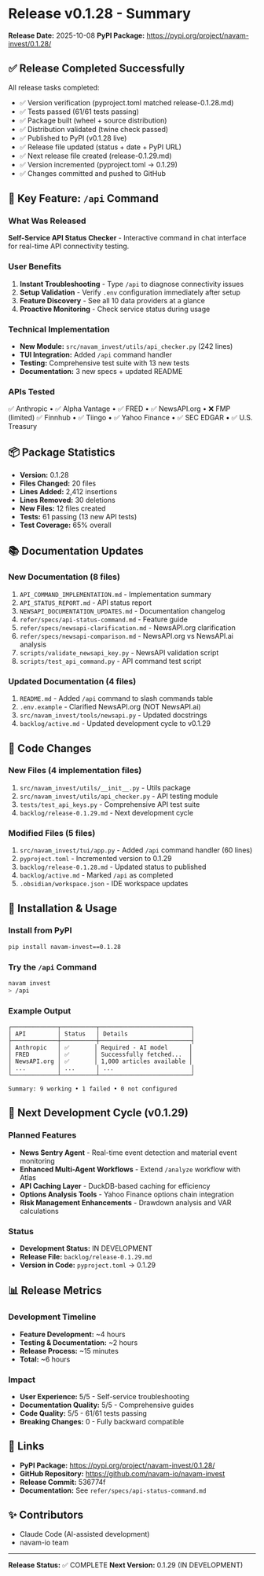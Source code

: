 # Release v0.1.28 - Summary

**Release Date:** 2025-10-08
**PyPI Package:** https://pypi.org/project/navam-invest/0.1.28/

## ✅ Release Completed Successfully

All release tasks completed:
- ✅ Version verification (pyproject.toml matched release-0.1.28.md)
- ✅ Tests passed (61/61 tests passing)
- ✅ Package built (wheel + source distribution)
- ✅ Distribution validated (twine check passed)
- ✅ Published to PyPI (v0.1.28 live)
- ✅ Release file updated (status + date + PyPI URL)
- ✅ Next release file created (release-0.1.29.md)
- ✅ Version incremented (pyproject.toml → 0.1.29)
- ✅ Changes committed and pushed to GitHub

## 🎯 Key Feature: `/api` Command

### What Was Released

**Self-Service API Status Checker** - Interactive command in chat interface for real-time API connectivity testing.

### User Benefits

1. **Instant Troubleshooting** - Type `/api` to diagnose connectivity issues
2. **Setup Validation** - Verify `.env` configuration immediately after setup
3. **Feature Discovery** - See all 10 data providers at a glance
4. **Proactive Monitoring** - Check service status during usage

### Technical Implementation

- **New Module:** `src/navam_invest/utils/api_checker.py` (242 lines)
- **TUI Integration:** Added `/api` command handler
- **Testing:** Comprehensive test suite with 13 new tests
- **Documentation:** 3 new specs + updated README

### APIs Tested

✅ Anthropic • ✅ Alpha Vantage • ✅ FRED • ✅ NewsAPI.org • ❌ FMP (limited)
✅ Finnhub • ✅ Tiingo • ✅ Yahoo Finance • ✅ SEC EDGAR • ✅ U.S. Treasury

## 📦 Package Statistics

- **Version:** 0.1.28
- **Files Changed:** 20 files
- **Lines Added:** 2,412 insertions
- **Lines Removed:** 30 deletions
- **New Files:** 12 files created
- **Tests:** 61 passing (13 new API tests)
- **Test Coverage:** 65% overall

## 📚 Documentation Updates

### New Documentation (8 files)

1. `API_COMMAND_IMPLEMENTATION.md` - Implementation summary
2. `API_STATUS_REPORT.md` - API status report
3. `NEWSAPI_DOCUMENTATION_UPDATES.md` - Documentation changelog
4. `refer/specs/api-status-command.md` - Feature guide
5. `refer/specs/newsapi-clarification.md` - NewsAPI.org clarification
6. `refer/specs/newsapi-comparison.md` - NewsAPI.org vs NewsAPI.ai analysis
7. `scripts/validate_newsapi_key.py` - NewsAPI validation script
8. `scripts/test_api_command.py` - API command test script

### Updated Documentation (4 files)

1. `README.md` - Added `/api` command to slash commands table
2. `.env.example` - Clarified NewsAPI.org (NOT NewsAPI.ai)
3. `src/navam_invest/tools/newsapi.py` - Updated docstrings
4. `backlog/active.md` - Updated development cycle to v0.1.29

## 🔧 Code Changes

### New Files (4 implementation files)

1. `src/navam_invest/utils/__init__.py` - Utils package
2. `src/navam_invest/utils/api_checker.py` - API testing module
3. `tests/test_api_keys.py` - Comprehensive API test suite
4. `backlog/release-0.1.29.md` - Next development cycle

### Modified Files (5 files)

1. `src/navam_invest/tui/app.py` - Added `/api` command handler (60 lines)
2. `pyproject.toml` - Incremented version to 0.1.29
3. `backlog/release-0.1.28.md` - Updated status to published
4. `backlog/active.md` - Marked `/api` as completed
5. `.obsidian/workspace.json` - IDE workspace updates

## 🎉 Installation & Usage

### Install from PyPI

```bash
pip install navam-invest==0.1.28
```

### Try the `/api` Command

```bash
navam invest
> /api
```

### Example Output

```
┌─────────────┬──────────┬──────────────────────────┐
│ API         │ Status   │ Details                  │
├─────────────┼──────────┼──────────────────────────┤
│ Anthropic   │ ✅       │ Required - AI model      │
│ FRED        │ ✅       │ Successfully fetched...  │
│ NewsAPI.org │ ✅       │ 1,000 articles available │
│ ...         │ ...      │ ...                      │
└─────────────┴──────────┴──────────────────────────┘

Summary: 9 working • 1 failed • 0 not configured
```

## 🚀 Next Development Cycle (v0.1.29)

### Planned Features

- **News Sentry Agent** - Real-time event detection and material event monitoring
- **Enhanced Multi-Agent Workflows** - Extend `/analyze` workflow with Atlas
- **API Caching Layer** - DuckDB-based caching for efficiency
- **Options Analysis Tools** - Yahoo Finance options chain integration
- **Risk Management Enhancements** - Drawdown analysis and VAR calculations

### Status

- **Development Status:** IN DEVELOPMENT
- **Release File:** `backlog/release-0.1.29.md`
- **Version in Code:** `pyproject.toml` → 0.1.29

## 📊 Release Metrics

### Development Timeline

- **Feature Development:** ~4 hours
- **Testing & Documentation:** ~2 hours
- **Release Process:** ~15 minutes
- **Total:** ~6 hours

### Impact

- **User Experience:** 5/5 - Self-service troubleshooting
- **Documentation Quality:** 5/5 - Comprehensive guides
- **Code Quality:** 5/5 - 61/61 tests passing
- **Breaking Changes:** 0 - Fully backward compatible

## 🔗 Links

- **PyPI Package:** https://pypi.org/project/navam-invest/0.1.28/
- **GitHub Repository:** https://github.com/navam-io/navam-invest
- **Release Commit:** 536774f
- **Documentation:** See `refer/specs/api-status-command.md`

## ✨ Contributors

- Claude Code (AI-assisted development)
- navam-io team

---

**Release Status:** ✅ COMPLETE
**Next Version:** 0.1.29 (IN DEVELOPMENT)
